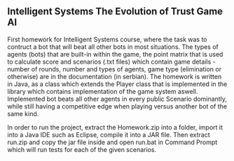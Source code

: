 Intelligent Systems The Evolution of Trust Game AI
--------------------------------------------------

First homework for Intelligent Systems course, where the task was to contruct a bot that will beat all other bots in most situations.
The types of agents (bots) that are built-in within the game, the point matrix that is used to calculate score and scenarios (.txt files) which contain game details - number of rounds, number and types of agents, game type (elimination or otherwise) are in the documentation (in serbian). 
The homework is written in Java, as a class which extends the Player class that is implemented in the library which contains implementation of the game system aswell. 
Implemented bot beats all other agents in every public Scenario dominantly, while still having a competitive edge when playing versus another bot of the same kind.


In order to run the project, extract the Homework.zip into a folder, import it into a Java IDE such as Eclipse, compile it into a JAR file.
Then extract run.zip and copy the jar file inside and open run.bat in Command Prompt which will run tests for each of the given scenarios.
